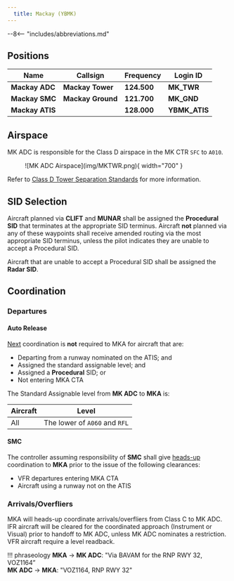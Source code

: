 ```yaml
---
  title: Mackay (YBMK)
---
```


--8<-- "includes/abbreviations.md"

## Positions
| Name              | Callsign              | Frequency   | Login ID      |
| ----------------- | --------------------- | ----------- | ------------- |
| **Mackay ADC**    | **Mackay Tower**      | **124.500** | **MK_TWR**    |
| **Mackay SMC**    | **Mackay Ground**     | **121.700** | **MK_GND**    |
| **Mackay ATIS**   |                       | **128.000** | **YBMK_ATIS** |

## Airspace
MK ADC is responsible for the Class D airspace in the MK CTR `SFC` to `A010`.

<figure markdown>
![MK ADC Airspace](img/MKTWR.png){ width="700" }
</figure>

Refer to [Class D Tower Separation Standards](../../../separation-standards/classd) for more information.

## SID Selection
Aircraft planned via **CLIFT** and **MUNAR** shall be assigned the **Procedural SID** that terminates at the appropriate SID terminus. Aircraft **not** planned via any of these waypoints shall receive amended routing via the most appropriate SID terminus, unless the pilot indicates they are unable to accept a Procedural SID.

Aircraft that are unable to accept a Procedural SID shall be assigned the **Radar SID**.

## Coordination
### Departures
#### Auto Release
[Next](../../controller-skills/coordination.md#next) coordination is **not** required to MKA for aircraft that are:   

- Departing from a runway nominated on the ATIS; and  
- Assigned the standard assignable level; and  
- Assigned a **Procedural** SID; or  
- Not entering MKA CTA

The Standard Assignable level from **MK ADC** to **MKA** is:

| Aircraft | Level |
| ------ | ----- |
| All | The lower of `A060` and `RFL` |

#### SMC
The controller assuming responsibility of **SMC** shall give [heads-up](../../controller-skills/coordination.md#airways-clearance) coordination to **MKA** prior to the issue of the following clearances:  

- VFR departures entering MKA CTA
- Aircraft using a runway not on the ATIS

### Arrivals/Overfliers
MKA will heads-up coordinate arrivals/overfliers from Class C to MK ADC.  
IFR aircraft will be cleared for the coordinated approach (Instrument or Visual) prior to handoff to MK ADC, unless MK ADC nominates a restriction.  
VFR aircraft require a level readback.

!!! phraseology
    <span class="hotline">**MKA** -> **MK ADC**</span>: "Via BAVAM for the RNP RWY 32, VOZ1164”  
    <span class="hotline">**MK ADC** -> **MKA**</span>: "VOZ1164, RNP RWY 32"  